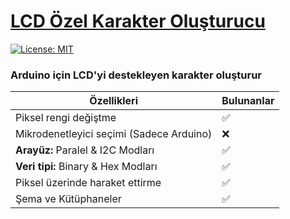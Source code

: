 # [LCD Özel Karakter Oluşturucu](https://projedefteri.com/araclar/lcd-karakter-olusturucu/)
[![License: MIT](https://img.shields.io/badge/License-MIT-green.png)](https://github.com/yunusemreaydinli/LCD-Character-Creator/blob/main/LICENSE)

### Arduino için LCD'yi destekleyen karakter oluşturur


| Özellikleri | Bulunanlar |
| ------- | --------- |
| Piksel rengi değiştme	 | ✅ |
| Mikrodenetleyici seçimi (Sadece Arduino) | ❌ |
| **Arayüz:** Paralel & I2C Modları | ✅ |
| **Veri tipi:** Binary & Hex Modları | ✅ |
| Piksel üzerinde haraket ettirme | ✅ |
| Şema ve Kütüphaneler | ✅ |

